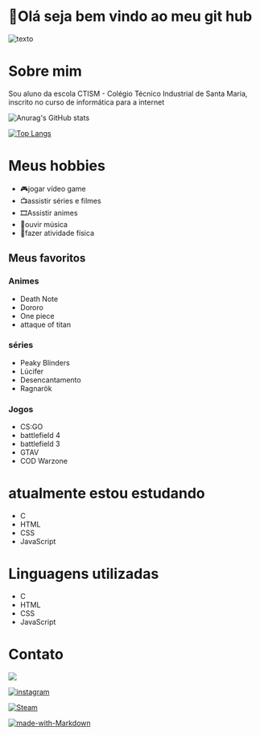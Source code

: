# 👋Olá seja bem vindo ao meu git hub
![texto](https://i.pinimg.com/originals/38/4c/4e/384c4ef16e888690c77bc068b39b1840.gif)

# Sobre mim
Sou aluno da escola CTISM - Colégio Técnico Industrial de Santa Maria, inscrito no curso de informática para a internet 

![Anurag's GitHub stats](https://github-readme-stats.vercel.app/api?username=pedrohoppe88&show_icons=true&theme=radical)

[![Top Langs](https://github-readme-stats.vercel.app/api/top-langs/?username=pedrohoppe88&langs_count=8)](https://github.com/anuraghazra/github-readme-stats)



# Meus hobbies
- 🎮jogar vídeo game
- 📺assistir séries e filmes
- 🎞Assistir animes
- 🎵ouvir música
- 💪fazer atividade física

## Meus favoritos

### Animes
- Death Note
- Dororo
- One piece
- attaque of titan

### séries
- Peaky Blinders
- Lúcifer
- Desencantamento
- Ragnarök

### Jogos
- CS:GO
- battlefield 4
- battlefield 3
- GTAV
- COD Warzone


# atualmente estou estudando
-  C
- HTML
- CSS
- JavaScript

# Linguagens utilizadas
- C
- HTML
- CSS
- JavaScript


# Contato

<a href = "mailto:pedrohenriquehoppe6@gmail.com"><img src="https://img.shields.io/badge/-Gmail-%23333?style=for-the-badge&logo=gmail&logoColor=white" target="_blank"></a>

 [![instagram](https://img.shields.io/badge/Instagram-E4405F?style=for-the-badge&logo=instagram&logoColor=white)](https://www.instagram.com/pedrohhott/)

 [![Steam](https://img.shields.io/badge/Steam-000000?style=for-the-badge&logo=steam&logoColor=white)](https://steamcommunity.com/profiles/76561199077291732/)


 [![made-with-Markdown](https://img.shields.io/badge/Made%20with-Markdown-1f425f.svg)](http://commonmark.org)







